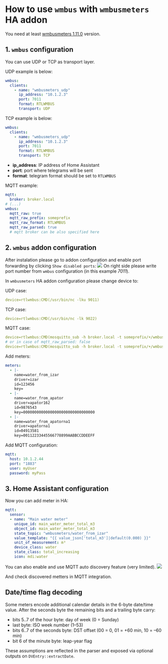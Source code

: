 # How to use `wmbus` with `wmbusmeters` HA addon

You need at least [wmbusmeters 1.11.0](https://github.com/weetmuts/wmbusmeters/releases/tag/1.11.0) version.

## 1. `wmbus` configuration
You can use UDP or TCP as transport layer.

UDP example is below:
```yaml
wmbus:
  clients:
    - name: "wmbusmeters_udp"
      ip_address: "10.1.2.3"
      port: 7011
      format: RTLWMBUS
      transport: UDP
```


TCP example is below:
```yaml
wmbus:
  clients:
    - name: "wmbusmeters_udp"
      ip_address: "10.1.2.3"
      port: 7011
      format: RTLWMBUS
      transport: TCP
```

  - **ip_address**: IP address of Home Assistant
  - **port**: port where telegrams will be sent
  - **format**: telegram format should be set to ``RTLWMBUS``

MQTT example:
```yaml
mqtt:
  broker: broker.local
# (...)
wmbus:
  mqtt_raw: true
  mqtt_raw_prefix: someprefix
  mqtt_raw_format: RTLWMBUS
  mqtt_raw_parsed: true
  # mqtt broker can be also specified here
```

## 2. `wmbus` addon configuration
After instalation please go to addon configuration and enable port forwarding by clicking `Show disabled ports`:
![](https://github.com/SzczepanLeon/esphome-components/blob/main/docs/disabled_ports.png)
On right side please write port number from `wmbus` configuration (in this example *7011*).


In `wmbusmeters` HA addon configuration please change device to:

UDP case:
```yaml
device=rtlwmbus:CMD(/usr/bin/nc -lku 9011)
```


TCP case:
```yaml
device=rtlwmbus:CMD(/usr/bin/nc -lk 9022)
```

MQTT case:
```yaml
device=rtlwmbus:CMD(mosquitto_sub -h broker.local -t someprefix/+/wmbus/raw/+)
# or in case of mqtt_raw_parsed: false
device=rtlwmbus:CMD(mosquitto_sub -h broker.local -t someprefix/+/wmbus/raw)
```


Add meters:
```yaml
meters:
  - |-
    name=water_from_izar
    driver=izar
    id=123456
    key=
  - |-
    name=water_from_apator
    driver=apator162
    id=9876543
    key=00000000000000000000000000000000
  - |-
    name=water_from_apatorna1
    driver=apatorna1
    id=04913581
    key=00112233445566778899AABBCCDDEEFF
```

Add MQTT configuration:
```yaml
mqtt:  
  host: 10.1.2.44  
  port: "1883"  
  user: myUser  
  password: myPass
```


## 3. Home Assistant configuration
Now you can add meter in HA:

```yaml
mqtt:
  sensor:
  - name: "Main water meter"
    unique_id: main_water_meter_total_m3
    object_id: main_water_meter_total_m3
    state_topic: "wmbusmeters/water_from_izar"
    value_template: "{{ value_json['total_m3']|default(0.000) }}"
    unit_of_measurement: m³
    device_class: water
    state_class: total_increasing
    icon: mdi:water
```

You can also enable and use MQTT auto discovery feature (very limited).
![](https://github.com/SzczepanLeon/esphome-components/blob/main/docs/mqtt_discovery.png)

And check discovered metters in MQTT integration.

## Date/time flag decoding

Some meters encode additional calendar details in the 6-byte date/time value. After the seconds byte the remaining bits and a trailing byte carry:

- bits 5..7 of the hour byte: day of week (0 = Sunday)
- last byte: ISO week number (1–53)
- bits 6..7 of the seconds byte: DST offset (00 = 0, 01 = +60 min, 10 = –60 min)
- bit 6 of the minute byte: leap-year flag

These assumptions are reflected in the parser and exposed via optional outputs on
`DVEntry::extractDate`.
